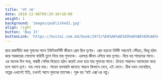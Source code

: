 ```yaml
---
title: 'মাই এক্স'
date: 2018-12-06T09:29:16+10:00
weight: 1
background: 'images/published1.jpg'
align: right
button: 'Buy It'
buttonLink: 'https://boitoi.com.bd/book/2973/%E0%A6%AE%E0%A6%BE%E0%A6%87-%E0%A6%8F%E0%A6%95%E0%A7%8D%E0%A6%B8'
---
```


ছাত্র রাজনীতি করা সুমনের সাথে ইউনিভার্সিটি জীবনে প্রেম ছিল তৃণার। প্রেম হয়তো নির্দিষ্ট গন্তব্যেই পৌঁছত, কিন্তু হঠাৎ করে সরকারের গোয়েন্দা বাহিনী তুলে নিয়ে যায় সুমনকে। এরপরে জীবন এগিয়ে যায় তৃণার। বিয়ে হয় শাহেদের সাথে। এর অনেক দিন পরে, বান্ধবী শেলির বিয়েতে হঠাৎ করেই দেখা হয়ে যায় সুমনের সাথে। চিনতে পারলেও অ্যাভয়েড করে চলে আসে তৃণা। ভয় পেয়ে যায়। শাহেদ ব্যাপারটা জানতে পারলে কিভাবে নেবে, এই ভেবে। ঠিক যখন ভেবেছিল, গল্পের এখানেই ইতি, তখনই আসে সুমনের ম্যাসেজ। শুরু হয় ‘মাই এক্স’এর গল্প।
